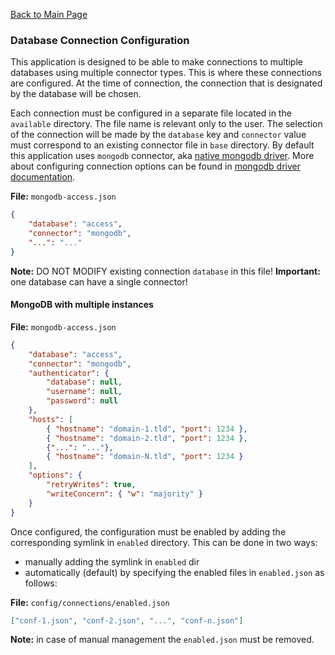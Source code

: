 [Back to Main Page](https://github.com/SorinGFS/express-access-proxy#configuration)

### Database Connection Configuration

This application is designed to be able to make connections to multiple databases using multiple connector types. This is where these connections are configured. At the time of connection, the connection that is designated by the database will be chosen.

Each connection must be configured in a separate file located in the `available` directory. The file name is relevant only to the user. The selection of the connection will be made by the `database` key and `connector` value must correspond to an existing connector file in `base` directory. By default this application uses `mongodb` connector, aka [native mongodb driver](https://github.com/mongodb/node-mongodb-native). More about configuring connection options can be found in [mongodb driver documentation](https://docs.mongodb.com/drivers/node/current/).

**File:** `mongodb-access.json`

```json
{
    "database": "access",
    "connector": "mongodb",
    "...": "..."
}
```

**Note:** DO NOT MODIFY existing connection `database` in this file!
**Important:** one database can have a single connector!

#### MongoDB with multiple instances

**File:** `mongodb-access.json`

```json
{
    "database": "access",
    "connector": "mongodb",
    "authenticator": {
        "database": null,
        "username": null,
        "password": null
    },
    "hosts": [
        { "hostname": "domain-1.tld", "port": 1234 },
        { "hostname": "domain-2.tld", "port": 1234 },
        {"...": "..."},
        { "hostname": "domain-N.tld", "port": 1234 }
    ],
    "options": {
        "retryWrites": true,
        "writeConcern": { "w": "majority" }
    }
}
```

Once configured, the configuration must be enabled by adding the corresponding symlink in `enabled` directory. This can be done in two ways:

-   manually adding the symlink in `enabled` dir
-   automatically (default) by specifying the enabled files in `enabled.json` as follows:

**File:** `config/connections/enabled.json`

```json
["conf-1.json", "conf-2.json", "...", "conf-n.json"]
```

**Note:** in case of manual management the `enabled.json` must be removed.
